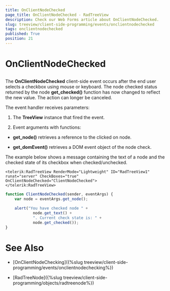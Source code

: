 ```yaml
---
title: OnClientNodeChecked
page_title: OnClientNodeChecked - RadTreeView
description: Check our Web Forms article about OnClientNodeChecked.
slug: treeview/client-side-programming/events/onclientnodechecked
tags: onclientnodechecked
published: True
position: 21
---
```


# OnClientNodeChecked



## 

The **OnClientNodeChecked** client-side event occurs after the end user selects a checkbox using mouse or keyboard. The node checked status returned by the node **get_checked()** function has now changed to reflect the new value. The action can longer be canceled.

The event handler receives parameters:

1. The **TreeView** instance that fired the event.

1. Event arguments with functions:

* **get_node()** retrieves a reference to the clicked on node.

* **get_domEvent()** retrieves a DOM event object of the node check.

The example below shows a message containing the text of a node and the checked state of its checkbox when checked/unchecked.

````ASPNET
<telerik:RadTreeView RenderMode="Lightweight" ID="RadTreeView1" runat="server" CheckBoxes="true" OnClientNodeChecked="ClientNodeChecked">
</telerik:RadTreeView>
````
````JavaScript
function ClientNodeChecked(sender, eventArgs) {
	var node = eventArgs.get_node();

	alert("You have checked node " +
			node.get_text() +
			". Current check state is: " +
			node.get_checked());
}
````



# See Also

 * [OnClientNodeChecking]({%slug treeview/client-side-programming/events/onclientnodechecking%})

 * [RadTreeNode]({%slug treeview/client-side-programming/objects/radtreenode%})
